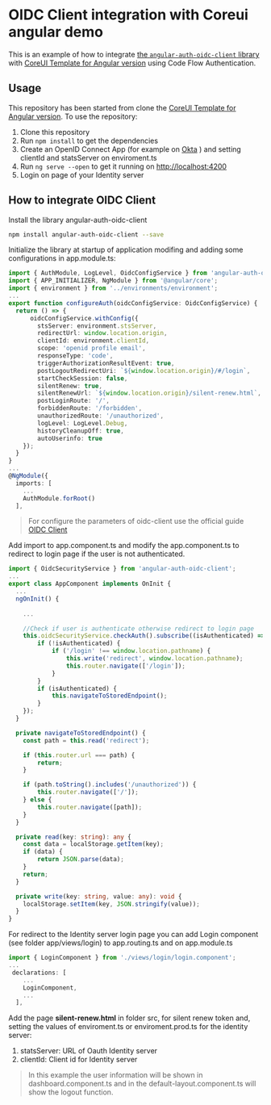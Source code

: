 # OIDC Client integration with Coreui angular demo
This is an example of how to integrate [the `angular-auth-oidc-client` library](https://www.npmjs.com/package/angular-auth-oidc-client) with [CoreUI Template for Angular version](https://github.com/coreui/coreui-angular) using Code Flow Authentication.

## Usage

This repository has been started from clone the [CoreUI Template for Angular version](https://github.com/coreui/coreui-angular).
To use the repository:

1. Clone this repository
1. Run `npm install` to get the dependencies
1. Create an OpenID Connect App (for example on [Okta](https://developer.okta.com/blog/2017/04/17/angular-authentication-with-oidc?&_ga=2.149889334.1666385962.1594288019-1402970635.1591772239#create-an-openid-connect-app-in-okta) ) and setting clientId and statsServer on enviroment.ts
1. Run `ng serve --open` to get it running on [http://localhost:4200](http://localhost:4200) 
1. Login on page of your Identity server


## How to integrate OIDC Client

Install the library angular-auth-oidc-client
``` bash
npm install angular-auth-oidc-client --save
```

Initialize the library at startup of application modifing and adding some configurations in app.module.ts:
``` ts
import { AuthModule, LogLevel, OidcConfigService } from 'angular-auth-oidc-client';
import { APP_INITIALIZER, NgModule } from '@angular/core';
import { environment } from '../environments/environment';
...
export function configureAuth(oidcConfigService: OidcConfigService) {
  return () => {
      oidcConfigService.withConfig({
        stsServer: environment.stsServer,
        redirectUrl: window.location.origin,
        clientId: environment.clientId,
        scope: 'openid profile email',
        responseType: 'code',
        triggerAuthorizationResultEvent: true,
        postLogoutRedirectUri: `${window.location.origin}/#/login`,
        startCheckSession: false,
        silentRenew: true,
        silentRenewUrl: `${window.location.origin}/silent-renew.html`,
        postLoginRoute: '/',
        forbiddenRoute: '/forbidden',
        unauthorizedRoute: '/unauthorized',
        logLevel: LogLevel.Debug,
        historyCleanupOff: true,
        autoUserinfo: true
    });
  }
}
...
@NgModule({
  imports: [
    ...
    AuthModule.forRoot() 
  ],

```
>For configure the parameters of oidc-client use the official guide [OIDC Client](https://github.com/damienbod/angular-auth-oidc-client)


Add import to app.component.ts and modify the app.component.ts to redirect to login page if the user is not authenticated.
``` ts
import { OidcSecurityService } from 'angular-auth-oidc-client';
...
export class AppComponent implements OnInit {
  ...
  ngOnInit() {
    
    ...

    //Check if user is authenticate otherwise redirect to login page
    this.oidcSecurityService.checkAuth().subscribe((isAuthenticated) => { 
        if (!isAuthenticated) { 
            if ('/login' !== window.location.pathname) {
                this.write('redirect', window.location.pathname);
                this.router.navigate(['/login']);
            }
        }
        if (isAuthenticated) { 
            this.navigateToStoredEndpoint();
        }
    });
  }

  private navigateToStoredEndpoint() {
    const path = this.read('redirect');

    if (this.router.url === path) {
        return;
    }

    if (path.toString().includes('/unauthorized')) {
        this.router.navigate(['/']);
    } else {
        this.router.navigate([path]);
    }
  }

  private read(key: string): any {
    const data = localStorage.getItem(key);
    if (data) {
        return JSON.parse(data);
    }
    return;
  }

  private write(key: string, value: any): void {
    localStorage.setItem(key, JSON.stringify(value));
  }
}
```

For redirect to the Identity server login page you can add Login component (see folder app/views/login) to app.routing.ts and on app.module.ts
``` ts
import { LoginComponent } from './views/login/login.component';
...
 declarations: [
    ...
    LoginComponent,
    ...
  ],
```


Add the page **silent-renew.html** in folder src, for silent renew token and, setting the values of enviroment.ts or enviroment.prod.ts for the identity server:

1. statsServer: URL of Oauth Identity server
1. clientId: Client id for Identity server


> In this example the user information will be shown in dashboard.component.ts and in the default-layout.component.ts will show the logout function.